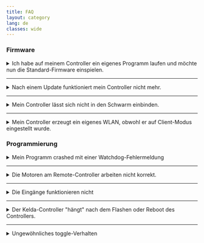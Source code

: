 ```yaml
---
title: FAQ
layout: category
lang: de
classes: wide
---
```


### Firmware

<details>
<summary>Ich habe auf meinem Controller ein eigenes Programm laufen und möchte nun die Standard-Firmware einspielen.</summary>
<p>Spielen Sie einfach das letzte <href="../update">firmware update</a> ein.</p>
</details>

<hr>

<details>
<summary>Nach einem Update funktioniert mein Controller nicht mehr.</summary>
<p>Schließen Sie ein Terminalprogramm wie putty an. Starten Sie den Controller über die Reset-Taste. Der Controller startet ein Initialsetup.</p>
<p>Geben Sie die Daten vom Typenschild Ihres Controllers ein. Anschließend bootet der Controller neu.</p>
<p>In der NVS Partition ihres Controllers sind einige Einstellungen wie die Seriennummer hinterlegt. Wird diese Partition gelöscht oder ist für die Firmware nicht lesbar, so fragt die Firmware die Daten einmalig ab.</p>
</details>

<hr>

<details>
<summary>Mein Controller lässt sich nicht in den Schwarm einbinden.</summary>
<p>Kontrollieren Sie zunächst, dass der Controller und der Schwarm mit dem selben wifi-Netzwerk verbunden sind:</p>
<ul>
<li>Ist WLAN eingeschaltet?</li>
<li>Stimmen SSID und Passwort?</li>
<li>Können die Statusseiten der Controller vom PC aufgerufen werden?</li>
</ul>
<p>Verwenden Sie beim ftSwarmRS die RS485-Schnittstelle?</p>
<ul>
<li>Steht die Schwarmkommunikation bei allen Controllern auf RS485?</li>
<li>Ist die Verkabelung zwischen den Controllern in Ordnung? Sind alle Kabel angeschlossen? Haben Sie A/B vertauscht? Haben sie eine Schleife gebaut?</li>
<li>Haben Sie am ersten und letzten Controller den Jumper für den Abschlusswiderstand gesetzt?</li>
</ul>
<p>Bei einigen älteren Firmwareversionen hatten manche User Probleme mit der Arduino IDE 2.0.</p>
</details>

<hr>

<details>
<summary>Mein Controller erzeugt ein eigenes WLAN, obwohl er auf Client-Modus eingestellt wurde.</summary>
<p>Wenn Sie einen SSID-Scan am PC laufen lassen, sehen Sie für jeden Controller eine eigene SSID, z.B. ftSwarm4711.<br>
Ignorieren Sie diese SSID. Es ist ein Bug von espressif.</p>
</details>

### Programmierung

<details>
<summary>Mein Programm crashed mit einer Watchdog-Fehlermeldung</summary>

<p>Die ESP32-Prozessoren verwenden einen Watchdog, um (fast-)Endlosschleifen zu erkennen und abzubrechen.</p>

<div class="language-plaintext highlighter-rouge"><div class="highlight"><pre class="highlight"><code>while (switch->isReleased());
motor->setSpeed(200);</code></pre></div></div>

<p>blockiert einen Core bis der Taster geschlossen wird, der Watchdog erkennt dies und bricht das Programm ab. Es ist besser in der <strong>loop</strong>-Funktion</p>

<div class="language-plaintext highlighter-rouge"><div class="highlight"><pre class="highlight"><code>if (switch->ToggleUp()) motor->setSpeed(200);</code></pre></div></div>

<p>zu verwenden. Da die Loop-Funktion immer wieder neu gestartet wird, wird auch das if-Statement regelmäßig ausgeführt. Damit wird der Motor ebenfalls eingeschaltet, wenn der Taster geschlossen wird. Der Watchdog bricht nicht ab, da die <strong>loop</strong>-Funktion komplett durchlaufen wurde. Die <strong>delay</strong>-Funktion sorgt ebenfalls dafür, dass der Watchdog das Programm nicht unterbricht.</p>

</details>

<hr>

<details>
<summary>Die Motoren am Remote-Controller arbeiten nicht korrekt.</summary>
<p>Die Statusseite zegt den Motor korrekt an, aber der Motor läuft nicht.<br>Dies ist ein bekanntes Problem, das mit Firmware 0.4.1 gefixt wurde.</p>
</details>

<hr>

<details>
<summary>Die Eingänge funktionieren nicht</summary>
<p>Überprüfen Sie die 9V-Stromversorgung. Um die Eingänge zu nutzen, reicht die USB-Stromversorgung nicht aus.</p>
</details>

<hr>

<details>
<summary>Der Kelda-Controller "hängt" nach dem Flashen oder Reboot des Controllers.</summary>
<p>Sie verwenden den Kelda-Controller im AP-Modus und alle anderen Controller im Schwarm verbinden sich auf die Kelda über wifi.</p>
<p>Prüfen Sie, ob die Kelda "waiting on hardware" meldet. (Beim ftSwarmControl sehen Sie dies im Display, beim ftSwarm sind beide LEDs blau.)</p>
<p>Beim Flashen bzw. beim Restart des Controllers, wird der WLAN-Stack neu initialisiert. Wird der Controller neu gestartet, der den AP stellt, so verlieren alle damit verbundenen Controller die Verbindung und können nicht mehr kommunizieren. Die Kelda versucht auf Remote-Hardware zuzugreifen und kann sie nicht mehr ansprechen. Alle Controller im Swarm müssen neu gestartet werden.</p>
<p>Es ist jedoch sinnlos immer alle Controller nach dem Flashen der Kelda zu resetten. Verwenden Sie ein extern bereitgestelltes WLAN oder nutzen Sie einen anderen Controller als Access Point.</p>
</details>

<hr>

<details>
<summary>Ungewöhnliches toggle-Verhalten</summary>
<p>Schauen Sie sich folgenden Code an (er funktioniert mit jedem Eingangstyp):</p>
<div class="language-plaintext highlighter-rouge"><div class="highlight"><pre class="highlight"><code>void loop() {

  switch ( local_S1->getToggle() ) {
    case FTSWARM_TOGGLEDOWN:  Serial.println("S1 released."); break;
    case FTSWARM_TOGGLEUP:    Serial.println("S1 pressed."); break;
  }
  
  delay(250);

}</code></pre></div></div>
<p>Wenn das Programm läuft, erhalten Sie mit dem Drücken und Loslassen der Taster <strong>S1 pressed.</strong> und <strong>S1 released.</strong> Nachrichten. In manchen Fällen, kommt es aber zu zwei aufeinander folgenden <strong>S1 pressed.</strong> Meldungen, die zugehörige <strong>S1 released.</strong> Nachricht fehlt.</p>
<p>Der Schwarm prüft aller 25ms die Eingänge. Beim Auslesen von S1 vergleicht die Firmwae den neuen Stand (z.B. gedrückt) mit dem vorherigen Zustand (z.B. nicht gerdückt). Dadurch wird der Toggle-Zustand auf <strong>FTSWARM_TOGGLEUP</strong> gesetzt.</p>
<p>Bleibt der Taster gedrückt, so prüft die <strong>loop</strong>-Funktion spätestens nach 250ms den Zustand und gibt auf der seriellen Konsole <strong>S1 pressed</strong> aus. <strong>local_S1->getToggle()</strong> setzt dabei den Status des Eingangs auf <strong>FTSWARM_NOTOGGLE</strong>. Beim nächsten Durchlauf der loop ist der Zustand <strong>local_S1->getToggle()</strong> und es wird nichts ausgegeben.</p>
<p>Nachdem der Taster losgelassen wurde, ändert sich der Zustand zu <strong>FTSWARM_TOGGLEDOWN</strong>. Auf der Konsole wird <strong>S1 released</strong> ausgegeben.</p>
<p>Wird der Taster, nachdem er gedrückt wurde (Ausgabe <strong>S1 pressed.</strong>), innerhalb der 250ms losgelassen und erneut gedrückt, so ändert sich der Zustand des Tasters während dem <strong>delay</strong> zweimal. Am Ende der 250ms steht der Taster auf <strong>FTSWARM_TOGGLEUP</strong>.</p>
<p>Damit wird zum zweitem Mal in Folge <strong>S1 pressed.</strong> ausgegeben.</p>
</details>